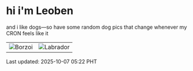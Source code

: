 # hi i'm Leoben

and i like dogs—so have some random dog pics that change whenever my CRON feels like it

|  |  |
|--------|----------|
| ![Borzoi](https://random-dog-vercel.vercel.app/api/random-borzoi?v=1759785771) | ![Labrador](https://random-dog-vercel.vercel.app/api/random-labrador?v=1759785771) |

Last updated: 2025-10-07 05:22 PHT

